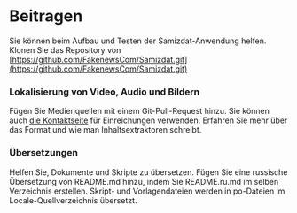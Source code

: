 # Beitragen

Sie können beim Aufbau und Testen der Samizdat-Anwendung helfen. Klonen Sie das Repository von 
[https://github.com/FakenewsCom/Samizdat.git](https://github.com/FakenewsCom/Samizdat.git)

### Lokalisierung von Video, Audio und Bildern

Fügen Sie Medienquellen mit einem Git-Pull-Request hinzu. Sie können auch [die Kontaktseite](../contact/) für Einreichungen verwenden. 
Erfahren Sie mehr über das Format und wie man Inhaltsextraktoren schreibt.

### Übersetzungen

Helfen Sie, Dokumente und Skripte zu übersetzen. Fügen Sie eine russische Übersetzung von README.md hinzu, indem Sie README.ru.md im selben
Verzeichnis erstellen. Skript- und Vorlagendateien werden in po-Dateien im Locale-Quellverzeichnis übersetzt.